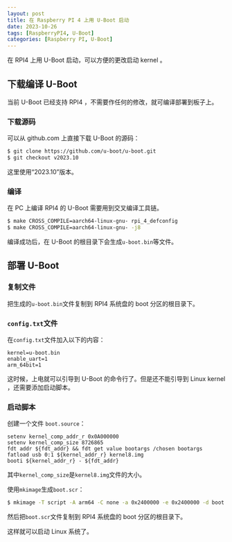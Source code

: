 ```yaml
---
layout: post
title: 在 Raspberry PI 4 上用 U-Boot 启动
date: 2023-10-26
tags: [RaspberryPI4, U-Boot]
categories: [Raspberry PI, U-Boot]
---
```


在 RPI4 上用 U-Boot 启动，可以方便的更改启动 kernel 。

## 下载编译 U-Boot

当前 U-Boot 已经支持 RPI4 ，不需要作任何的修改，就可编译部署到板子上。

### 下载源码

可以从 github.com 上直接下载 U-Boot 的源码：

```bash
$ git clone https://github.com/u-boot/u-boot.git
$ git checkout v2023.10
```

这里使用“2023.10”版本。

### 编译

在 PC 上编译 RPI4 的 U-Boot 需要用到交叉编译工具链。

```bash
$ make CROSS_COMPILE=aarch64-linux-gnu- rpi_4_defconfig
$ make CROSS_COMPILE=aarch64-linux-gnu- -j8
```

编译成功后，在 U-Boot 的根目录下会生成``u-boot.bin``等文件。

## 部署 U-Boot

### 复制文件

把生成的``u-boot.bin``文件复制到 RPI4 系统盘的 boot 分区的根目录下。

### ``config.txt``文件

在``config.txt``文件加入以下的内容：

```
kernel=u-boot.bin
enable_uart=1
arm_64bit=1
```

这时候，上电就可以引导到 U-Boot 的命令行了。但是还不能引导到 Linux kernel ，还需要添加启动脚本。

### 启动脚本

创建一个文件 ``boot.source``：

```
setenv kernel_comp_addr_r 0x0A000000
setenv kernel_comp_size 8726865
fdt addr ${fdt_addr} && fdt get value bootargs /chosen bootargs
fatload usb 0:1 ${kernel_addr_r} kernel8.img
booti ${kernel_addr_r} - ${fdt_addr}
```

其中``kernel_comp_size``是``kernel8.img``文件的大小。

使用``mkimage``生成``boot.scr``：

```bash
$ mkimage -T script -A arm64 -C none -a 0x2400000 -e 0x2400000 -d boot.source boot.scr
```

然后把``boot.scr``文件复制到 RPI4 系统盘的 boot 分区的根目录下。

这样就可以启动 Linux 系统了。

